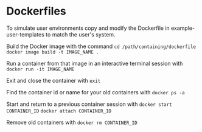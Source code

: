 # Dockerfiles

To simulate user environments copy and modify the Dockerfile in
example-user-templates to match the user's system.

Build the Docker image with the command
`cd /path/containing/dockerfile`
`docker image build -t IMAGE_NAME .`

Run a container from that image in an interactive terminal session with
`docker run -it IMAGE_NAME`

Exit and close the container with
`exit`

Find the container id or name for your old containers with 
`docker ps -a`

Start and return to a previous container session with
`docker start CONTAINER_ID`
`docker attach CONTAINER_ID`

Remove old containers with
`docker rm CONTAINER_ID`

